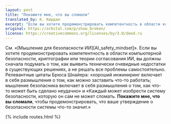 ```yaml
---
layout: post
title: "Покажите мне, что вы сломали"
translated_by: К. Кирдан
excerpt: "Если вы хотите продемонстрировать компетентность в области компьютерной безопасности, криптографии или теории согласования ИИ, вы должны сначала подумать о том, как выявить технически очевидные недостатки в существующих решениях, а не решать все проблемы самостоятельно. Релевантные цитаты Брюса Шнайера: «Хороший инжиниринг включает в себя размышления о том, как можно заставить что-то работать; мышление безопасника включает в себя размышления о том, как что-то может быть сделано неудачно» и «Каждый может изобрести систему безопасности, которую он сам не может сломать. Покажите мне, что вы сломали, чтобы продемонстрировать, что ваше утверждение о безопасности системы что-то значит.»"
original: https://arbital.com/p/show_broken/
license: https://creativecommons.org/licenses/by/3.0/deed.ru
---
```

См. «[Мышление для безопасности ИИ][AI_safety_mindset]». Если вы хотите продемонстрировать компетентность в области компьютерной безопасности, криптографии или теории согласования ИИ, вы должны сначала подумать о том, как выявить технически очевидные недостатки в существующих решениях, а не решать все проблемы самостоятельно. Релевантные цитаты Брюса Шнайера: «хороший инжиниринг включает в себя размышления о том, как можно заставить что-то работать; мышление безопасника включает в себя размышления о том, как что-то может быть сделано неудачно» и «Каждый может изобрести систему безопасности, которую он сам не может сломать. **Покажите мне, что вы сломали**, чтобы продемонстрировать, что ваше утверждение о безопасности системы что-то значит.»

{% include routes.html %}
